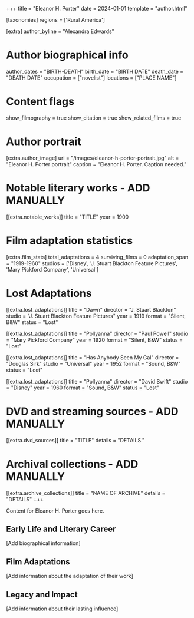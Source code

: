 +++
title = "Eleanor H. Porter"
date = 2024-01-01
template = "author.html"

[taxonomies]
regions = ['Rural America']

[extra]
author_byline = "Alexandra Edwards"

# Author biographical info
author_dates = "BIRTH-DEATH"
birth_date = "BIRTH DATE"
death_date = "DEATH DATE"
occupation = ["novelist"]
locations = ["PLACE NAME"]

# Content flags
show_filmography = true
show_citation = true
show_related_films = true

# Author portrait
[extra.author_image]
url = "/images/eleanor-h-porter-portrait.jpg"
alt = "Eleanor H. Porter portrait"
caption = "Eleanor H. Porter. Caption needed."

# Notable literary works - ADD MANUALLY
[[extra.notable_works]]
title = "TITLE"
year = 1900

# Film adaptation statistics
[extra.film_stats]
total_adaptations = 4
surviving_films = 0
adaptation_span = "1919-1960"
studios = ['Disney', 'J. Stuart Blackton Feature Pictures', 'Mary Pickford Company', 'Universal']
# Lost Adaptations
[[extra.lost_adaptations]]
title = "Dawn"
director = "J. Stuart Blackton"
studio = "J. Stuart Blackton Feature Pictures"
year = 1919
format = "Silent, B&W"
status = "Lost"

[[extra.lost_adaptations]]
title = "Pollyanna"
director = "Paul Powell"
studio = "Mary Pickford Company"
year = 1920
format = "Silent, B&W"
status = "Lost"

[[extra.lost_adaptations]]
title = "Has Anybody Seen My Gal"
director = "Douglas Sirk"
studio = "Universal"
year = 1952
format = "Sound, B&W"
status = "Lost"

[[extra.lost_adaptations]]
title = "Pollyanna"
director = "David Swift"
studio = "Disney"
year = 1960
format = "Sound, B&W"
status = "Lost"


# DVD and streaming sources - ADD MANUALLY
[[extra.dvd_sources]]
title = "TITLE"
details = "DETAILS."

# Archival collections - ADD MANUALLY
[[extra.archive_collections]]
title = "NAME OF ARCHIVE"
details = "DETAILS"
+++

Content for Eleanor H. Porter goes here. 

## Early Life and Literary Career

[Add biographical information]

## Film Adaptations

[Add information about the adaptation of their work]

## Legacy and Impact

[Add information about their lasting influence]
